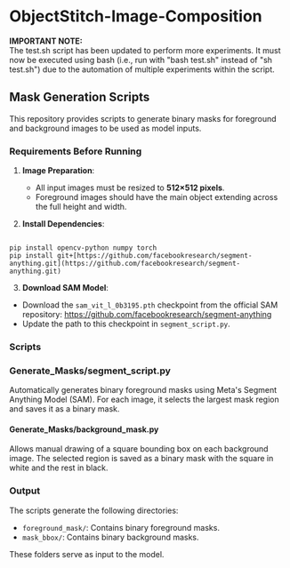 # ObjectStitch-Image-Composition

**IMPORTANT NOTE:**  
The test.sh script has been updated to perform more experiments. It must now be executed using bash (i.e., run with "bash test.sh" instead of "sh test.sh") due to the automation of multiple experiments within the script.


## Mask Generation Scripts

This repository provides scripts to generate binary masks for foreground and background images to be used as model inputs.

### Requirements Before Running

1. **Image Preparation**:
   - All input images must be resized to **512×512 pixels**.
   - Foreground images should have the main object extending across the full height and width.

2. **Install Dependencies**:
```

pip install opencv-python numpy torch
pip install git+[https://github.com/facebookresearch/segment-anything.git](https://github.com/facebookresearch/segment-anything.git)

```

3. **Download SAM Model**:
- Download the `sam_vit_l_0b3195.pth` checkpoint from the official SAM repository: https://github.com/facebookresearch/segment-anything
- Update the path to this checkpoint in `segment_script.py`.

### Scripts

### Generate_Masks/segment_script.py
Automatically generates binary foreground masks using Meta's Segment Anything Model (SAM). For each image, it selects the largest mask region and saves it as a binary mask.

#### Generate_Masks/background_mask.py
Allows manual drawing of a square bounding box on each background image. The selected region is saved as a binary mask with the square in white and the rest in black.

### Output

The scripts generate the following directories:
- `foreground_mask/`: Contains binary foreground masks.
- `mask_bbox/`: Contains binary background masks.

These folders serve as input to the model.
